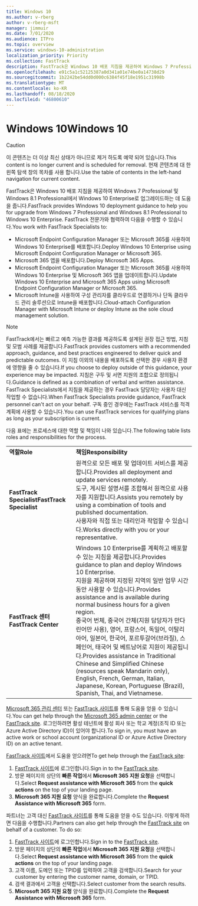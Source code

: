 ```yaml
---
title: Windows 10
ms.author: v-rberg
author: v-rberg-msft
manager: jimmuir
ms.date: 7/01/2020
ms.audience: ITPro
ms.topic: overview
ms.service: windows-10-administration
localization_priority: Priority
ms.collection: FastTrack
description: FastTrack은 Windows 10 배포 지침을 제공하여 Windows 7 Professional 및 Windows 8.1 Professional에서 Windows 10 Enterprise로 업그레이드하는 데 도움을 줍니다.
ms.openlocfilehash: e91c5a1c52125387a0d341a01e74be0a14738d29
ms.sourcegitcommit: 1b2242be54dd0d000c6384f45f18e1951c31998b
ms.translationtype: MT
ms.contentlocale: ko-KR
ms.lasthandoff: 08/18/2020
ms.locfileid: "46800610"
---
```

# <a name="windows-10"></a><span data-ttu-id="c0079-103">Windows 10</span><span class="sxs-lookup"><span data-stu-id="c0079-103">Windows 10</span></span>

> [!CAUTION]
> <span data-ttu-id="c0079-104">이 콘텐츠는 더 이상 최신 상태가 아니므로 제거 하도록 예약 되어 있습니다.</span><span class="sxs-lookup"><span data-stu-id="c0079-104">This content is no longer current and is scheduled for removal.</span></span> <span data-ttu-id="c0079-105">현재 콘텐츠에 대 한 왼쪽 탐색 창의 목차를 사용 합니다.</span><span class="sxs-lookup"><span data-stu-id="c0079-105">Use the table of contents in the left-hand navigation for current content.</span></span>

<span data-ttu-id="c0079-106">FastTrack은 Windows 10 배포 지침을 제공하여 Windows 7 Professional 및 Windows 8.1 Professional에서 Windows 10 Enterprise로 업그레이드하는 데 도움을 줍니다.</span><span class="sxs-lookup"><span data-stu-id="c0079-106">FastTrack provides Windows 10 deployment guidance to help you for upgrade from Windows 7 Professional and Windows 8.1 Professional to Windows 10 Enterprise.</span></span> <span data-ttu-id="c0079-107">FastTrack 전문가와 협력하여 다음을 수행할 수 있습니다.</span><span class="sxs-lookup"><span data-stu-id="c0079-107">You work with FastTrack Specialists to:</span></span>

- <span data-ttu-id="c0079-108">Microsoft Endpoint Configuration Manager 또는 Microsoft 365를 사용하여 Windows 10 Enterprise를 배포합니다.</span><span class="sxs-lookup"><span data-stu-id="c0079-108">Deploy Windows 10 Enterprise using Microsoft Endpoint Configuration Manager or Microsoft 365.</span></span>
- <span data-ttu-id="c0079-109">Microsoft 365 앱을 배포합니다.</span><span class="sxs-lookup"><span data-stu-id="c0079-109">Deploy Microsoft 365 Apps.</span></span> 
- <span data-ttu-id="c0079-110">Microsoft Endpoint Configuration Manager 또는 Microsoft 365를 사용하여 Windows 10 Enterprise 및 Microsoft 365 앱을 업데이트합니다.</span><span class="sxs-lookup"><span data-stu-id="c0079-110">Update Windows 10 Enterprise and Microsoft 365 Apps using Microsoft Endpoint Configuration Manager or Microsoft 365.</span></span>
- <span data-ttu-id="c0079-111">Microsoft Intune을 사용하여 구성 관리자를 클라우드로 연결하거나 단독 클라우드 관리 솔루션으로 Intune을 배포합니다.</span><span class="sxs-lookup"><span data-stu-id="c0079-111">Cloud-attach Configuration Manager with Microsoft Intune or deploy Intune as the sole cloud management solution.</span></span>
  
> [!NOTE]
> <span data-ttu-id="c0079-112">FastTrack에서는 빠르고 예측 가능한 결과를 제공하도록 설계된 권장 접근 방법, 지침 및 모범 사례를 제공합니다.</span><span class="sxs-lookup"><span data-stu-id="c0079-112">FastTrack provides customers with a recommended approach, guidance, and best practices engineered to deliver quick and predictable outcomes.</span></span> <span data-ttu-id="c0079-113">이 지침 이외의 내용을 배포하도록 선택한 경우 사용자 환경에 영향을 줄 수 있습니다.</span><span class="sxs-lookup"><span data-stu-id="c0079-113">If you choose to deploy outside of this guidance, your experience may be impacted.</span></span> <span data-ttu-id="c0079-114">지침은 구두 및 서면 지원의 조합으로 정의됩니다.</span><span class="sxs-lookup"><span data-stu-id="c0079-114">Guidance is defined as a combination of verbal and written assistance.</span></span> <span data-ttu-id="c0079-115">FastTrack Specialists에서 지침을 제공하는 경우 FastTrack 담당자는 사용자 대신 작업할 수 없습니다.</span><span class="sxs-lookup"><span data-stu-id="c0079-115">When FastTrack Specialists provide guidance, FastTrack personnel can't act on your behalf.</span></span> <span data-ttu-id="c0079-116">구독 중인 경우에는 FastTrack 서비스를 적격 계획에 사용할 수 있습니다.</span><span class="sxs-lookup"><span data-stu-id="c0079-116">You can use FastTrack services for qualifying plans as long as your subscription is current.</span></span>  
    
<span data-ttu-id="c0079-117">다음 표에는 프로세스에 대한 역할 및 책임이 나와 있습니다.</span><span class="sxs-lookup"><span data-stu-id="c0079-117">The following table lists roles and responsibilities for the process.</span></span>

|||
|:-----|:-----|
|<span data-ttu-id="c0079-118">**역할**</span><span class="sxs-lookup"><span data-stu-id="c0079-118">**Role**</span></span> <br/> |<span data-ttu-id="c0079-119">**책임**</span><span class="sxs-lookup"><span data-stu-id="c0079-119">**Responsibility**</span></span> <br/> |
|<span data-ttu-id="c0079-120">**FastTrack Specialist**</span><span class="sxs-lookup"><span data-stu-id="c0079-120">**FastTrack Specialist**</span></span> <br/> |<span data-ttu-id="c0079-121">원격으로 모든 배포 및 업데이트 서비스를 제공합니다.</span><span class="sxs-lookup"><span data-stu-id="c0079-121">Provides all deployment and update services remotely.</span></span>  <br/> <span data-ttu-id="c0079-122">도구, 게시된 설명서를 조합해서 원격으로 사용자를 지원합니다.</span><span class="sxs-lookup"><span data-stu-id="c0079-122">Assists you remotely by using a combination of tools and published documentation.</span></span> <br/> <span data-ttu-id="c0079-123">사용자와 직접 또는 대리인과 작업할 수 있습니다.</span><span class="sxs-lookup"><span data-stu-id="c0079-123">Works directly with you or your representative.</span></span>|
|<span data-ttu-id="c0079-124">**FastTrack 센터**</span><span class="sxs-lookup"><span data-stu-id="c0079-124">**FastTrack Center**</span></span>  <br/> |<span data-ttu-id="c0079-125">Windows 10 Enterprise를 계획하고 배포할 수 있는 지침을 제공합니다.</span><span class="sxs-lookup"><span data-stu-id="c0079-125">Provides guidance to plan and deploy Windows 10 Enterprise.</span></span>   <br/> <span data-ttu-id="c0079-126">지원을 제공하며 지정된 지역의 일반 업무 시간 동안 사용할 수 있습니다.</span><span class="sxs-lookup"><span data-stu-id="c0079-126">Provides assistance and is available during normal business hours for a given region.</span></span> <br/> <span data-ttu-id="c0079-127">중국어 번체, 중국어 간체(지원 담당자가 만다린어만 사용), 영어, 프랑스어, 독일어, 이탈리아어, 일본어, 한국어, 포르투갈어(브라질), 스페인어, 태국어 및 베트남어로 지원이 제공됩니다.</span><span class="sxs-lookup"><span data-stu-id="c0079-127">Provides assistance in Traditional Chinese and Simplified Chinese (resources speak Mandarin only), English, French, German, Italian, Japanese, Korean, Portuguese (Brazil), Spanish, Thai, and Vietnamese.</span></span>|
 
<span data-ttu-id="c0079-128">[Microsoft 365 관리 센터](https://go.microsoft.com/fwlink/?linkid=2032704) 또는 [FastTrack 사이트](https://go.microsoft.com/fwlink/?linkid=780698)를 통해 도움을 얻을 수 있습니다.</span><span class="sxs-lookup"><span data-stu-id="c0079-128">You can get help through the [Microsoft 365 admin center](https://go.microsoft.com/fwlink/?linkid=2032704) or the [FastTrack site](https://go.microsoft.com/fwlink/?linkid=780698).</span></span> <span data-ttu-id="c0079-129">로그인하려면 활성 테넌트에 활성 회사 또는 학교 계정(조직 ID 또는 Azure Active Directory ID)이 있어야 합니다.</span><span class="sxs-lookup"><span data-stu-id="c0079-129">To sign in, you must have an active work or school account (organizational ID or Azure Active Directory ID) on an active tenant.</span></span> 

<span data-ttu-id="c0079-130">[FastTrack 사이트](https://go.microsoft.com/fwlink/?linkid=780698)에서 도움을 얻으려면</span><span class="sxs-lookup"><span data-stu-id="c0079-130">To get help through the [FastTrack site](https://go.microsoft.com/fwlink/?linkid=780698):</span></span> 
1.    <span data-ttu-id="c0079-131">[FastTrack 사이트](https://go.microsoft.com/fwlink/?linkid=780698)에 로그인합니다.</span><span class="sxs-lookup"><span data-stu-id="c0079-131">Sign in to the [FastTrack site](https://go.microsoft.com/fwlink/?linkid=780698).</span></span> 
2.    <span data-ttu-id="c0079-132">방문 페이지의 상단의 **빠른 작업**에서 **Microsoft 365 지원 요청**을 선택합니다.</span><span class="sxs-lookup"><span data-stu-id="c0079-132">Select **Request assistance with Microsoft 365** from the **quick actions** on the top of your landing page.</span></span>
3.    <span data-ttu-id="c0079-133">**Microsoft 365 지원 요청** 양식을 완료합니다.</span><span class="sxs-lookup"><span data-stu-id="c0079-133">Complete the **Request Assistance with Microsoft 365** form.</span></span>
  
<span data-ttu-id="c0079-p105">파트너는 고객 대신 [FastTrack 사이트](https://go.microsoft.com/fwlink/?linkid=780698)를 통해 도움을 얻을 수도 있습니다. 이렇게 하려면 다음을 수행합니다.</span><span class="sxs-lookup"><span data-stu-id="c0079-p105">Partners can also get help through the [FastTrack site](https://go.microsoft.com/fwlink/?linkid=780698) on behalf of a customer. To do so:</span></span>
1.    <span data-ttu-id="c0079-136">[FastTrack 사이트](https://go.microsoft.com/fwlink/?linkid=780698)에 로그인합니다.</span><span class="sxs-lookup"><span data-stu-id="c0079-136">Sign in to the [FastTrack site](https://go.microsoft.com/fwlink/?linkid=780698).</span></span> 
2.    <span data-ttu-id="c0079-137">방문 페이지의 상단의 **빠른 작업**에서 **Microsoft 365 지원 요청**을 선택합니다.</span><span class="sxs-lookup"><span data-stu-id="c0079-137">Select **Request assistance with Microsoft 365** from the **quick actions** on the top of your landing page.</span></span>
3.    <span data-ttu-id="c0079-138">고객 이름, 도메인 또는 TPID를 입력하여 고객을 검색합니다.</span><span class="sxs-lookup"><span data-stu-id="c0079-138">Search for your customer by entering the customer name, domain, or TPID.</span></span>
4.    <span data-ttu-id="c0079-139">검색 결과에서 고객을 선택합니다.</span><span class="sxs-lookup"><span data-stu-id="c0079-139">Select customer from the search results.</span></span>
5.    <span data-ttu-id="c0079-140">**Microsoft 365 지원 요청** 양식을 완료합니다.</span><span class="sxs-lookup"><span data-stu-id="c0079-140">Complete the **Request Assistance with Microsoft 365** form.</span></span>
 
